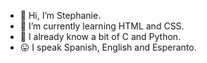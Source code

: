 - 👋 Hi, I’m Stephanie.
- 🌱 I’m currently learning HTML and CSS.
- 🧠 I already know a bit of C and Python.
- 😛 I speak Spanish, English and Esperanto.
